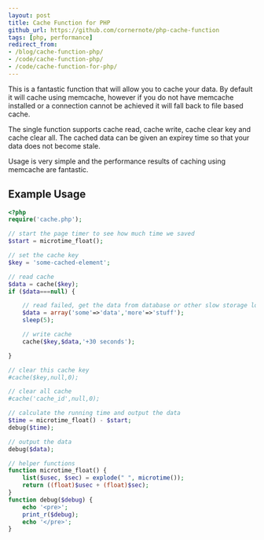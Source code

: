 ```yaml
---
layout: post
title: Cache Function for PHP
github_url: https://github.com/cornernote/php-cache-function
tags: [php, performance]
redirect_from:
- /blog/cache-function-php/
- /code/cache-function-php/
- /code/cache-function-for-php/
---
```

This is a fantastic function that will allow you to cache your data.  By default it will cache using memcache, however if you do not have memcache installed or a connection cannot be achieved it will fall back to file based cache.

The single function supports cache read, cache write, cache clear key and cache clear all.  The cached data can be given an expirey time so that your data does not become stale.

Usage is very simple and the performance results of caching using memcache are fantastic.

<!--break-->

## Example Usage

```php
<?php
require('cache.php');

// start the page timer to see how much time we saved
$start = microtime_float();

// set the cache key
$key = 'some-cached-element';

// read cache
$data = cache($key);
if ($data===null) {

	// read failed, get the data from database or other slow storage location
	$data = array('some'=>'data','more'=>'stuff');
	sleep(5);

	// write cache
	cache($key,$data,'+30 seconds');

}

// clear this cache key
#cache($key,null,0);

// clear all cache
#cache('cache_id',null,0);

// calculate the running time and output the data
$time = microtime_float() - $start;
debug($time);

// output the data
debug($data);

// helper functions
function microtime_float() {
	list($usec, $sec) = explode(" ", microtime());
	return ((float)$usec + (float)$sec);
}
function debug($debug) {
	echo '<pre>';
	print_r($debug);
	echo '</pre>';
}
```
